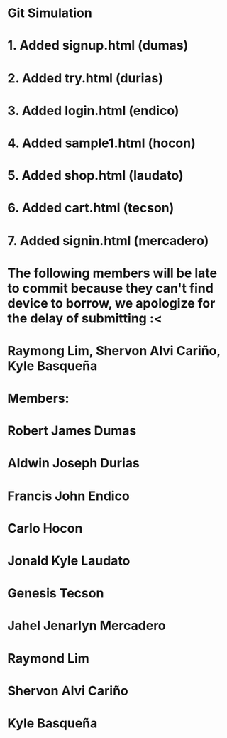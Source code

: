 # Git Simulation
# 1. Added signup.html (dumas)
# 2. Added try.html (durias)
# 3. Added login.html (endico)
# 4. Added sample1.html (hocon)
# 5. Added shop.html (laudato)
# 6. Added cart.html (tecson)
# 7. Added signin.html (mercadero)
#
# The following members will be late to commit because they can't find device to borrow, we apologize for the delay of submitting :<
# Raymong Lim, Shervon Alvi Cariño, Kyle Basqueña
#
# Members: 
# Robert James Dumas
# Aldwin Joseph Durias
# Francis John Endico
# Carlo Hocon
# Jonald Kyle Laudato
# Genesis Tecson
# Jahel Jenarlyn Mercadero
# Raymond Lim
# Shervon Alvi Cariño
# Kyle Basqueña
